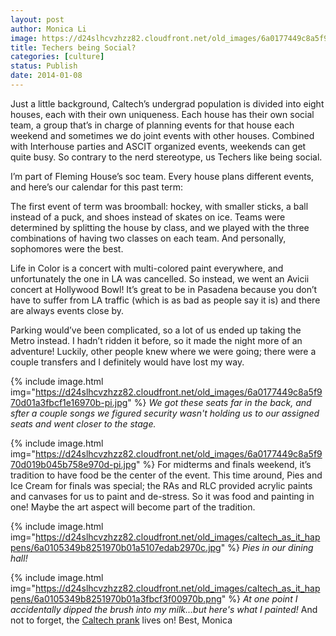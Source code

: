 ```yaml
---
layout: post
author: Monica Li
image: https://d24slhcvzhzz82.cloudfront.net/old_images/6a0177449c8a5f970d01a3fbcefde0970b-pi.jpg
title: Techers being Social? 
categories: [culture]
status: Publish
date: 2014-01-08
---
```


Just a little background, Caltech’s undergrad population is divided into eight houses, each with their own uniqueness. Each house has their own social team, a group that’s in charge of planning events for that house each weekend and sometimes we do joint events with other houses. Combined with Interhouse parties and ASCIT organized events, weekends can get quite busy. So contrary to the nerd stereotype, us Techers like being social.

I’m part of Fleming House’s soc team. Every house plans different events, and here’s our calendar for this past term:

The first event of term was broomball: hockey, with smaller sticks, a ball instead of a puck, and shoes instead of skates on ice. Teams were determined by splitting the house by class, and we played with the three combinations of having two classes on each team. And personally, sophomores were the best.

Life in Color is a concert with multi-colored paint everywhere, and unfortunately the one in LA was cancelled. So instead, we went an Avicii concert at Hollywood Bowl! It’s great to be in Pasadena because you don’t have to suffer from LA traffic (which is as bad as people say it is) and there are always events close by.

Parking would’ve been complicated, so a lot of us ended up taking the Metro instead. I hadn’t ridden it before, so it made the night more of an adventure! Luckily, other people knew where we were going; there were a couple transfers and I definitely would have lost my way.


{% include image.html img="https://d24slhcvzhzz82.cloudfront.net/old_images/6a0177449c8a5f970d01a3fbcf1e16970b-pi.jpg" %}
*We got these seats far in the back, and sfter a couple songs we figured security wasn't holding us to our assigned seats and went closer to the stage.*


{% include image.html img="https://d24slhcvzhzz82.cloudfront.net/old_images/6a0177449c8a5f970d019b045b758e970d-pi.jpg" %}
For midterms and finals weekend, it’s tradition to have food be the center of the event. This time around, Pies and Ice Cream for finals was special; the RAs and RLC provided acrylic paints and canvases for us to paint and de-stress. So it was food and painting in one! Maybe the art aspect will become part of the tradition.


{% include image.html img="https://d24slhcvzhzz82.cloudfront.net/old_images/caltech_as_it_happens/6a0105349b8251970b01a5107edab2970c.jpg" %}
*Pies in our dining hall!*


{% include image.html img="https://d24slhcvzhzz82.cloudfront.net/old_images/caltech_as_it_happens/6a0105349b8251970b01a3fbcf3f00970b.png" %}
*At one point I accidentally dipped the brush into my milk...but here's what I painted!*
And not to forget, the <a href="https://www.pasadenastarnews.com/general-news/20140106/caltech-pranksters-strike-bcs-title-game-at-the-rose-bowl" target="_blank">Caltech prank</a> lives on!
Best,
Monica
